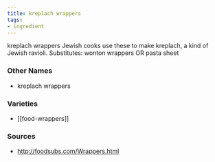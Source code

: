 ```yaml
---
title: kreplach wrappers
tags:
- ingredient
---
```

kreplach wrappers Jewish cooks use these to make kreplach, a kind of Jewish ravioli. Substitutes: wonton wrappers OR pasta sheet

### Other Names

* kreplach wrappers

### Varieties

* [[food-wrappers]]

### Sources
* http://foodsubs.com/Wrappers.html
